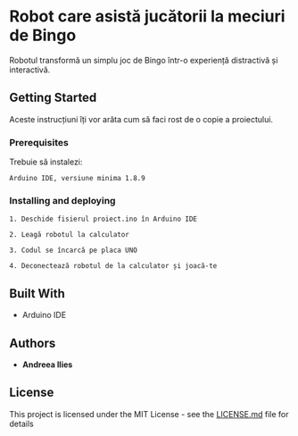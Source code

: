 # Robot care asistă jucătorii la meciuri de Bingo

Robotul transformă un simplu joc de Bingo într-o experiență distractivă și interactivă.

## Getting Started

Aceste instrucțiuni îți vor arăta cum să faci rost de o copie a proiectului.

### Prerequisites

Trebuie să instalezi:
```
Arduino IDE, versiune minima 1.8.9
```

### Installing and deploying

```
1. Deschide fisierul proiect.ino în Arduino IDE 
```


```
2. Leagă robotul la calculator
```

```
3. Codul se încarcă pe placa UNO 
```


```
4. Deconectează robotul de la calculator și joacă-te
```

## Built With

* Arduino IDE

## Authors

* **Andreea Ilies** 

## License

This project is licensed under the MIT License - see the [LICENSE.md](LICENSE.md) file for details


